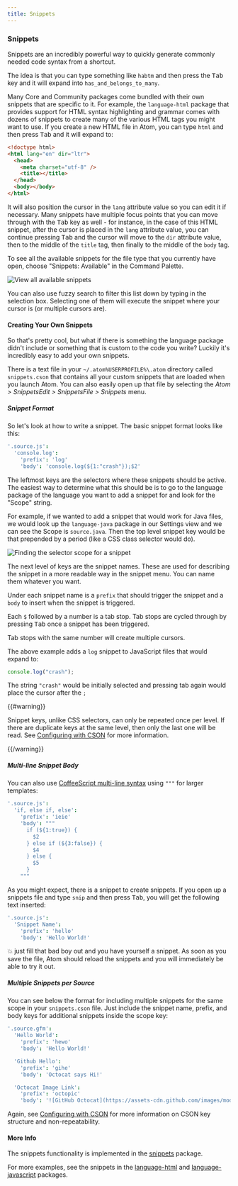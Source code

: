 ```yaml
---
title: Snippets
---
```


### Snippets

Snippets are an incredibly powerful way to quickly generate commonly needed code syntax from a shortcut.

The idea is that you can type something like `habtm` and then press the <kbd class="platform-all">Tab</kbd> key and it will expand into `has_and_belongs_to_many`.

Many Core and Community packages come bundled with their own snippets that are specific to it. For example, the `language-html` package that provides support for HTML syntax highlighting and grammar comes with dozens of snippets to create many of the various HTML tags you might want to use. If you create a new HTML file in Atom, you can type `html` and then press <kbd class="platform-all">Tab</kbd> and it will expand to:

```html
<!doctype html>
<html lang="en" dir="ltr">
  <head>
    <meta charset="utf-8" />
    <title></title>
  </head>
  <body></body>
</html>
```

It will also position the cursor in the `lang` attribute value so you can edit it if necessary. Many snippets have multiple focus points that you can move through with the <kbd class="platform-all">Tab</kbd> key as well - for instance, in the case of this HTML snippet, after the cursor is placed in the `lang` attribute value, you can continue pressing <kbd class="platform-all">Tab</kbd> and the cursor will move to the `dir` attribute value, then to the middle of the `title` tag, then finally to the middle of the `body` tag.

To see all the available snippets for the file type that you currently have open, choose "Snippets: Available" in the Command Palette.

![View all available snippets](../../images/snippets.png "View all available snippets")

You can also use fuzzy search to filter this list down by typing in the selection box. Selecting one of them will execute the snippet where your cursor is (or multiple cursors are).

#### Creating Your Own Snippets

So that's pretty cool, but what if there is something the language package didn't include or something that is custom to the code you write? Luckily it's incredibly easy to add your own snippets.

There is a text file in your <span class="platform-mac platform-linux">`~/.atom`</span><span class="platform-windows">`%USERPROFILE%\.atom`</span> directory called `snippets.cson` that contains all your custom snippets that are loaded when you launch Atom. You can also easily open up that file by selecting the <span class="platform-mac">_Atom > Snippets_</span><span class="platform-linux">_Edit > Snippets_</span><span class="platform-windows">_File > Snippets_</span> menu.

##### Snippet Format

So let's look at how to write a snippet. The basic snippet format looks like this:

```coffee
'.source.js':
  'console.log':
    'prefix': 'log'
    'body': 'console.log(${1:"crash"});$2'
```

The leftmost keys are the selectors where these snippets should be active. The easiest way to determine what this should be is to go to the language package of the language you want to add a snippet for and look for the "Scope" string.

For example, if we wanted to add a snippet that would work for Java files, we would look up the `language-java` package in our Settings view and we can see the Scope is `source.java`. Then the top level snippet key would be that prepended by a period (like a CSS class selector would do).

![Finding the selector scope for a snippet](../../images/snippet-scope.png "Finding the selector scope for a snippet")

The next level of keys are the snippet names. These are used for describing the snippet in a more readable way in the snippet menu. You can name them whatever you want.

Under each snippet name is a `prefix` that should trigger the snippet and a `body` to insert when the snippet is triggered.

Each `$` followed by a number is a tab stop. Tab stops are cycled through by pressing <kbd class="platform-all">Tab</kbd> once a snippet has been triggered.

Tab stops with the same number will create multiple cursors.

The above example adds a `log` snippet to JavaScript files that would expand to:

```javascript
console.log("crash");
```

The string `"crash"` would be initially selected and pressing tab again would place the cursor after the `;`

{{#warning}}

Snippet keys, unlike CSS selectors, can only be repeated once per level. If there are duplicate keys at the same level, then only the last one will be read. See [Configuring with CSON](/using-atom/sections/basic-customization/#configuring-with-cson) for more information.

{{/warning}}

##### Multi-line Snippet Body

You can also use [CoffeeScript multi-line syntax](http://coffeescript.org/#strings) using `"""` for larger templates:

```coffee
'.source.js':
  'if, else if, else':
    'prefix': 'ieie'
    'body': """
      if (${1:true}) {
        $2
      } else if (${3:false}) {
        $4
      } else {
        $5
      }
    """
```

As you might expect, there is a snippet to create snippets. If you open up a snippets file and type `snip` and then press <kbd class="platform-all">Tab</kbd>, you will get the following text inserted:

```coffee
'.source.js':
  'Snippet Name':
    'prefix': 'hello'
    'body': 'Hello World!'
```

:boom: just fill that bad boy out and you have yourself a snippet. As soon as you save the file, Atom should reload the snippets and you will immediately be able to try it out.

##### Multiple Snippets per Source

You can see below the format for including multiple snippets for the same scope in your `snippets.cson` file. Just include the snippet name, prefix, and body keys for additional snippets inside the scope key:

```coffee
'.source.gfm':
  'Hello World':
    'prefix': 'hewo'
    'body': 'Hello World!'

  'Github Hello':
    'prefix': 'gihe'
    'body': 'Octocat says Hi!'

  'Octocat Image Link':
    'prefix': 'octopic'
    'body': '![GitHub Octocat](https://assets-cdn.github.com/images/modules/logos_page/Octocat.png)'
```

Again, see [Configuring with CSON](/using-atom/sections/basic-customization/#configuring-with-cson) for more information on CSON key structure and non-repeatability.

#### More Info

The snippets functionality is implemented in the [snippets](https://github.com/atom/snippets) package.

For more examples, see the snippets in the [language-html](https://github.com/atom/language-html/blob/master/snippets/language-html.cson) and [language-javascript](https://github.com/atom/language-javascript/blob/master/snippets/language-javascript.cson) packages.
